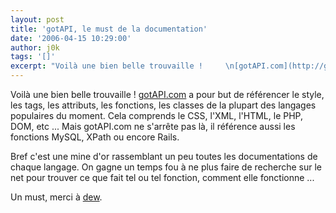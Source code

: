 ```yaml
---
layout: post
title: 'gotAPI, le must de la documentation'
date: '2006-04-15 10:29:00'
author: j0k
tags: '[]'
excerpt: "Voilà une bien belle trouvaille !     \n[gotAPI.com](http://gotapi.com/) a pour but de référencer le style, les tags, les attributs, les fonctions, les classes de la plupart des langages populaires du moment. Cela comprends le CSS, l'XML, l'HTML, le PHP, DOM, etc ...   Mais gotAPI.com ne s'arrête pas là, il référence aussi les fonctions MySQL, XPath      …"
---
```


Voilà une bien belle trouvaille !
[gotAPI.com](http://gotapi.com/) a pour but de référencer le style, les tags, les attributs, les fonctions, les classes de la plupart des langages populaires du moment. Cela comprends le CSS, l'XML, l'HTML, le PHP, DOM, etc ...   Mais gotAPI.com ne s'arrête pas là, il référence aussi les fonctions MySQL, XPath ou encore Rails.

Bref c'est une mine d'or rassemblant un peu toutes les documentations de chaque langage. On gagne un temps fou à ne plus faire de recherche sur le net pour trouver ce que fait tel ou tel fonction, comment elle fonctionne ...

Un must, merci à [dew](http://www.estvideo.net/dew/index/2006/04/14/696-gotapi).
